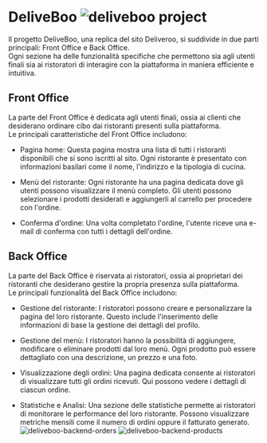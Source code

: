 DeliveBoo
![deliveboo project](https://github.com/user-attachments/assets/cace7858-9695-4166-a73a-ee55ff603d43)
===
Il progetto DeliveBoo, una replica del sito Deliveroo, si suddivide in due parti principali: Front Office e Back Office.   
Ogni sezione ha delle funzionalità specifiche che permettono sia agli utenti finali sia ai ristoratori di interagire con la piattaforma in maniera efficiente e intuitiva.  

## Front Office  
La parte del Front Office è dedicata agli utenti finali, ossia ai clienti che desiderano ordinare cibo dai ristoranti presenti sulla piattaforma.  
Le principali caratteristiche del Front Office includono:

- Pagina home: Questa pagina mostra una lista di tutti i ristoranti disponibili che si sono iscritti al sito. Ogni ristorante è presentato con informazioni basilari come il nome, l'indirizzo e la tipologia di cucina.

- Menù del ristorante: Ogni ristorante ha una pagina dedicata dove gli utenti possono visualizzare il menù completo. Gli utenti possono selezionare i prodotti desiderati e aggiungerli al carrello per procedere con l'ordine.

- Conferma d'ordine: Una volta completato l'ordine, l'utente riceve una e-mail di conferma con tutti i dettagli dell'ordine.

## Back Office
La parte del Back Office è riservata ai ristoratori, ossia ai proprietari dei ristoranti che desiderano gestire la propria presenza sulla piattaforma.   
Le principali funzionalità del Back Office includono:

- Gestione del ristorante: I ristoratori possono creare e personalizzare la pagina del loro ristorante. Questo include l'inserimento delle informazioni di base la gestione dei dettagli del profilo.


- Gestione del menù: I ristoratori hanno la possibilità di aggiungere, modificare o eliminare prodotti dal loro menù. Ogni prodotto può essere dettagliato con una descrizione, un prezzo e una foto.

- Visualizzazione degli ordini: Una pagina dedicata consente ai ristoratori di visualizzare tutti gli ordini ricevuti. Qui possono vedere i dettagli di ciascun ordine.

- Statistiche e Analisi: Una sezione delle statistiche permette ai ristoratori di monitorare le performance del loro ristorante. Possono visualizzare metriche mensili come il numero di ordini oppure il fatturato generato.
![deliveboo-backend-orders](https://github.com/user-attachments/assets/2a7aa635-270f-40c7-b5f5-0afbec7b0e8e)
![deliveboo-backend-products](https://github.com/user-attachments/assets/8e75f8f9-6305-4679-9a1a-0e55dc328c0a)
